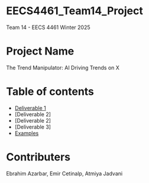 # EECS4461_Team14_Project
Team 14 - EECS 4461 Winter 2025

# Project Name
The Trend Manipulator: AI Driving Trends on X

# Table of contents
- [Deliverable 1](Docs/Deliverable1/)
- [Deliverable 2]
- [Deliverable 2]
- [Deliverable 3]
- [Examples](Examples/)

# Contributers
Ebrahim Azarbar, Emir Cetinalp, Atmiya Jadvani
